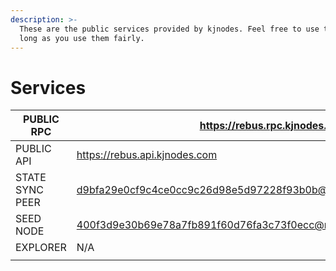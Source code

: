 ```yaml
---
description: >-
  These are the public services provided by kjnodes. Feel free to use them as
  long as you use them fairly.
---
```


# Services

| PUBLIC RPC      | &#xD;https://rebus.rpc.kjnodes.com                                   |
| --------------- | --------------------------------------------------------------------- |
| PUBLIC API      | https://rebus.api.kjnodes.com                                        |
| STATE SYNC PEER | d9bfa29e0cf9c4ce0cc9c26d98e5d97228f93b0b@rebus.rpc.kjnodes.com:21656 |
| SEED NODE       | 400f3d9e30b69e78a7fb891f60d76fa3c73f0ecc@rebus.rpc.kjnodes.com:21659                                                                   |
| EXPLORER        | N/A                                                                   |
|                 |                                                                       |
